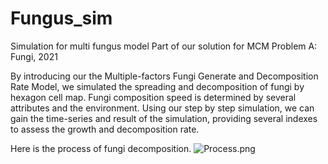 # Fungus_sim
Simulation for multi fungus model
Part of our solution for MCM Problem A: Fungi, 2021

By introducing our the Multiple-factors Fungi Generate and Decomposition Rate Model, we simulated the spreading and decomposition of fungi by hexagon cell map.
Fungi composition speed is determined by several attributes and the environment. Using our step by step simulation, we can gain the time-series and result of the simulation, providing several indexes to assess the growth and decomposition rate.

Here is the process of fungi decomposition.
![Process.png](https://i.loli.net/2021/02/21/FTlZ7K82DtmPsBS.png)
